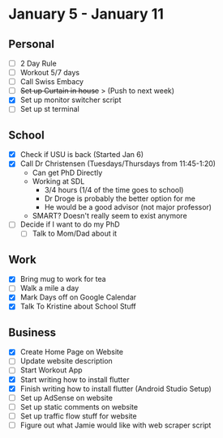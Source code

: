 # January 5 - January 11
## Personal
- [ ] 2 Day Rule 
- [ ] Workout 5/7 days 
- [ ] Call Swiss Embacy 
- [ ] ~~Set up Curtain in house~~ > (Push to next week)
- [X] Set up monitor switcher script
- [ ] Set up st terminal

## School
- [X] Check if USU is back (Started Jan 6)
- [X] Call Dr Christensen (Tuesdays/Thursdays from 11:45-1:20)
    * Can get PhD Directly
    * Working at SDL
        * 3/4 hours (1/4 of the time goes to school)
        * Dr Droge is probably the better option for me
        * He would be a good advisor (not major professor)
    * SMART? Doesn't really seem to exist anymore
- [ ] Decide if I want to do my PhD
    - [ ] Talk to Mom/Dad about it

## Work 
- [X] Bring mug to work for tea
- [ ] Walk a mile a day
- [X] Mark Days off on Google Calendar
- [X] Talk To Kristine about School Stuff

## Business 
- [X] Create Home Page on Website
- [ ] Update website description
- [ ] Start Workout App
- [X] Start writing how to install flutter 
- [X] Finish writing how to install flutter (Android Studio Setup) 
- [ ] Set up AdSense on website 
- [ ] Set up static comments on website 
- [ ] Set up traffic flow stuff for website 
- [ ] Figure out what Jamie would like with web scraper script 
